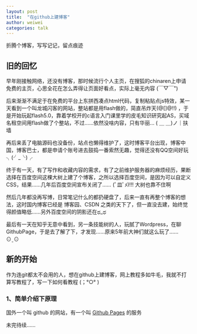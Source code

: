```yaml
---
layout: post
title:  "在github上建博客"
author: weiwei
categories: talk
---
```


折腾个博客，写写记记，留点痕迹




## 旧的回忆

早年刚接触网络，还没有博客，那时候流行个人主页，在搜狐的chinaren上申请免费的主页，心思全花在怎么弄得让页面好看点，实际上毫无内容 (￣▽￣") 

后来渐渐不满足于在免费的平台上东拼西凑点html代码，复制粘贴点js特效，某一天看到一个叫龙城闪客的网站，整站都是用flash做的，简直吊炸天(@[]@!!) ，于是开始玩起flash5.0，靠着学校开的c语言入门课里学的皮毛知识研究起AS，买域名租空间用flash做了个整站，不过……依然没啥内容，只有华丽…   ( ＿ ＿)ノ｜扶墙

再后来丢了电脑源码也没备份，站点也懒得维护了，这时博客平台出现，博客中国，博客巴士，都是申请个账号进去鼓捣一番索然无趣，觉得还没有QQ空间好玩 ╮(╯_╰)╭

终于有一天，有了写作和收藏内容的需求，有了之前维护服务器的麻烦经历，果断选择在百度空间这棵大树上建了个博客，之所以选择百度空间，是因为可以自定义CSS，结果……几年后百度空间宣布关闭了…… (ﾟ皿ﾟﾒ)!!! 大树也靠不住啊

然后几年都没再写博，日常笔记什么的都扔硬盘了，后来一直有再整个博客的想法，这时国内博客已经是 博客园、CSDN 之类的天下了，但一直没去建，始终觉得颜值略低……另外百度空间的阴影还在ಥ_ಥ

最后有一天在知乎无意中看到，另一条技能树的人，玩腻了Wordpress，在聊GithubPage，于是去了解了下，才发现……原来5年前大神们就这么玩了…… ⊙ˍ⊙ 


## 新的开始

作为连git都太不会用的人，想在github上建博客，网上教程多如牛毛，我就不打算写教程了，写一下如何看教程 (；°○° )

### 1、简单介绍下原理

国外一个叫 github 的网站，有一个叫 [Github Pages](https://pages.github.com/) 的服务

未完待续……

